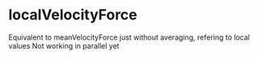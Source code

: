 # localVelocityForce
Equivalent to meanVelocityForce just without averaging, refering to local values 
Not working in parallel yet
